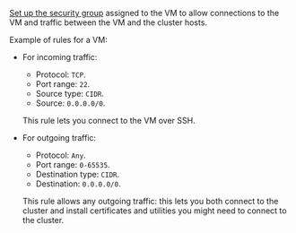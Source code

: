 
[Set up the security group](../../../../vpc/operations/security-group-update.md#add-rule) assigned to the VM to allow connections to the VM and traffic between the VM and the cluster hosts.

Example of rules for a VM:

* For incoming traffic:
    * Protocol: `TCP`.
    * Port range: `22`.
    * Source type: `CIDR`.
    * Source: `0.0.0.0/0`.

    This rule lets you connect to the VM over SSH.

* For outgoing traffic:
    * Protocol: `Any`.
    * Port range: `0-65535`.
    * Destination type: `CIDR`.
    * Destination: `0.0.0.0/0`.

    This rule allows any outgoing traffic: this lets you both connect to the cluster and install certificates and utilities you might need to connect to the cluster.
